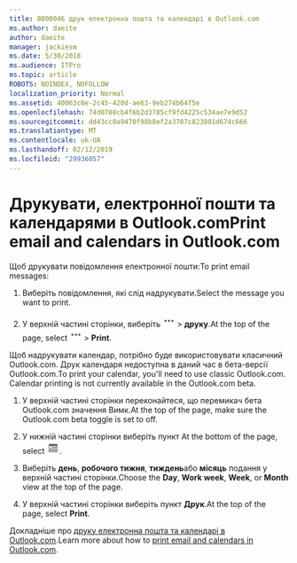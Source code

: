 ```yaml
---
title: 8000046 друк електронна пошта та календарі в Outlook.com
ms.author: daeite
author: daeite
manager: jackiesm
ms.date: 5/30/2018
ms.audience: ITPro
ms.topic: article
ROBOTS: NOINDEX, NOFOLLOW
localization_priority: Normal
ms.assetid: 40063c6e-2c45-420d-ae63-9eb274b64f5e
ms.openlocfilehash: 74d0708cb4f6b2d3785cf9fd4225c534ae7e9d52
ms.sourcegitcommit: dd43cc0a9470f98b8ef2a3787c823801d674c666
ms.translationtype: MT
ms.contentlocale: uk-UA
ms.lasthandoff: 02/12/2019
ms.locfileid: "29936057"
---
```

# <a name="print-email-and-calendars-in-outlookcom"></a><span data-ttu-id="13348-102">Друкувати, електронної пошти та календарями в Outlook.com</span><span class="sxs-lookup"><span data-stu-id="13348-102">Print email and calendars in Outlook.com</span></span>

<span data-ttu-id="13348-103">Щоб друкувати повідомлення електронної пошти:</span><span class="sxs-lookup"><span data-stu-id="13348-103">To print email messages:</span></span>
  
1. <span data-ttu-id="13348-104">Виберіть повідомлення, які слід надрукувати.</span><span class="sxs-lookup"><span data-stu-id="13348-104">Select the message you want to print.</span></span>
    
2. <span data-ttu-id="13348-105">У верхній частині сторінки, виберіть ![додаткові дії](media/64993e8a-4a62-43b1-aa05-90f5ad4cba54.png) \> **друку**.</span><span class="sxs-lookup"><span data-stu-id="13348-105">At the top of the page, select ![More actions](media/64993e8a-4a62-43b1-aa05-90f5ad4cba54.png) \> **Print**.</span></span> 
    
<span data-ttu-id="13348-p101">Щоб надрукувати календар, потрібно буде використовувати класичний Outlook.com. Друк календаря недоступна в даний час в бета-версії Outlook.com.</span><span class="sxs-lookup"><span data-stu-id="13348-p101">To print your calendar, you'll need to use classic Outlook.com. Calendar printing is not currently available in the Outlook.com beta.</span></span>
  
1. <span data-ttu-id="13348-108">У верхній частині сторінки переконайтеся, що перемикач бета Outlook.com значення Вимк.</span><span class="sxs-lookup"><span data-stu-id="13348-108">At the top of the page, make sure the Outlook.com beta toggle is set to off.</span></span>
    
2. <span data-ttu-id="13348-109">У нижній частині сторінки виберіть пункт </span><span class="sxs-lookup"><span data-stu-id="13348-109">At the bottom of the page, select</span></span> ![Календар](media/9e1a821a-c32e-4851-a866-342a39ffdca0.png)<span data-ttu-id="13348-111">.</span><span class="sxs-lookup"><span data-stu-id="13348-111"></span></span>
    
3. <span data-ttu-id="13348-112">Виберіть **день**, **робочого тижня**, **тиждень**або **місяць** подання у верхній частині сторінки.</span><span class="sxs-lookup"><span data-stu-id="13348-112">Choose the **Day**, **Work week**, **Week**, or **Month** view at the top of the page.</span></span> 
    
4. <span data-ttu-id="13348-113">У верхній частині сторінки виберіть пункт **Друк**.</span><span class="sxs-lookup"><span data-stu-id="13348-113">At the top of the page, select **Print**.</span></span> 
    
<span data-ttu-id="13348-114">Докладніше про [друку електронна пошта та календарі в Outlook.com](https://go.microsoft.com/fwlink/p/?linkid=2001208&amp;clcid=0x409).</span><span class="sxs-lookup"><span data-stu-id="13348-114">Learn more about how to [print email and calendars in Outlook.com](https://go.microsoft.com/fwlink/p/?linkid=2001208&amp;clcid=0x409).</span></span>
  

